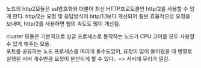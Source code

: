 노드의 http2모듈은 ssl암호화와 더불어 최신 HTTP프로토콜인 http/2를 사용할 수 있게 한다.
http/2는 요청 및 응답방식이 http/1.1보다 개선되어 훨씬 효율적으로 요청을 보내며, http/2를 사용하면 웹의 속도도 많이 개선됨.

cluster 모듈은 기본적으로 싱글 프로세스로 동작하는 노드가 CPU 코어를 모두 사용할 수 있게 해주는 모듈.<br/>
포트를 공유하는 노드 프로세스를 여러개 둘수도있어, 요청이 많이 들어왔을 때 병렬로 실행된 서버 개수만큼 요청이 분산되게 할 수 있다.. => 서버에 무리가 덜감.